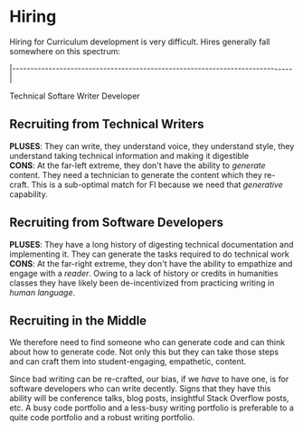 # Hiring

Hiring for Curriculum development is very difficult. Hires generally fall
somewhere on this spectrum:

|-----------------------------------------------------------------------------|

Technical                                                             Softare
Writer                                                                Developer

## Recruiting from Technical Writers

**PLUSES**: They can write, they understand voice, they understand style, they
understand taking technical information and making it digestible  
**CONS**: At the far-left extreme, they don't have the ability to _generate_
content. They need a technician to generate the content which they re-craft.
This is a sub-optimal match for FI because we need that _generative_
capability.

## Recruiting from Software Developers

**PLUSES**: They have a long history of digesting technical documentation
and implementing it. They can generate the tasks required to do technical work
**CONS**: At the far-right extreme, they don't have the ability to empathize
and engage with a _reader_. Owing to a lack of history or credits in humanities
classes they have likely been de-incentivized from practicing writing in _human
language_.

## Recruiting in the Middle

We therefore need to find someone who can generate code and can think about how
to generate code. Not only this but they can take those steps and can craft
them into student-engaging, empathetic, content.

Since bad writing can be re-crafted, our bias, if we _have_ to have one, is for
software developers who can write decently. Signs that they have this ability
will be conference talks, blog posts, insightful Stack Overflow posts, etc. A
busy code portfolio and a less-busy writing portfolio is preferable to a quite
code portfolio and a robust writing portfolio.

